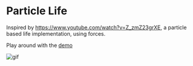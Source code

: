 # Particle Life

Inspired by https://www.youtube.com/watch?v=Z_zmZ23grXE, a particle based life implementation, using forces.

Play around with the [demo](https://martinstannard.github.io/particle_life)

![gif](https://media.giphy.com/media/vFKqnCdLPNOKc/giphy.gif)
